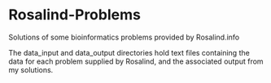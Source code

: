 # Rosalind-Problems
Solutions of some bioinformatics problems provided by Rosalind.info

The data_input and data_output directories hold text files containing the data for each problem supplied by Rosalind, and the associated output from my solutions.
